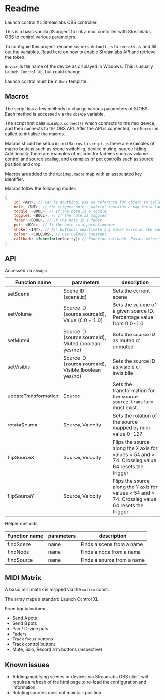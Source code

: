 # Readme

Launch control XL Streamlabs OBS controller.

This is a basic vanilla JS project to link a midi controller with Streamlabs OBS to control various parameters.

To configure this project, rename `secrets.default.js` to `secrets.js` and fill out the variables. Read [here](https://github.com/stream-labs/streamlabs-obs-api-docs#how-to-connect-web-application-to-streamlabs-obs) on how to enable Streamlabs API and retrieve the token.

`device` is the name of the device as displayed in Windows. This is usually `Launch Control XL`, but could change.

Launch control must be in `User` template.

## Macros

The script has a few methods to change various parameters of SLOBS. Each method is accessed via the `obsApp` variable.

The script first calls `midiApp.connect()` which connects to the midi device, and then connects to the OBS API. After the API is connected, `initMacros` is called to initialise the macros.

Macros should be setup in `initMacros`. In `script.js` there are examples of macro buttons such as scene switching, device muting, source hiding. Additionally, there are examples of macros for faderes such as volume control and source scaling, and examples of pot controlls such as source position and crop.

Macros are added to the `midiMap.macro` map with an associated key identifier.

Macros follow the following model:

```js
{
	id: <ANY>, // can be anything, use as reference for object in callback
	note: <INT>, // the trigger note. `matrix` contains a map for a Launch Control XL
	toggle: <BOOL>, // If the note is a toggle
	toggled: <BOOL>, // If the note is toggled
	fader: <BOOL>, // If the note is a fader
	pot: <BOOL>, // If the note is a potentiometer
	choke: <INT>, // For buttons, deactivate any other macro on the same choke value first before callback
	colour: <COLOURS>, // Use Colours constant
	callback: <function(velocity)> // Function callback. Passes velocity as parameter
}
```

## API

Accessed via `obsApp`

| Function name | parameters | description |
|---------------|------------|-------------|
| setScene | Scene ID (scene.id) | Sets the current scene |
| setVolume | Source ID (source.sourceId), Value (0.0 - 1.0) | Sets the volume of a given source ID. Percentage value from 0.0-1.0 |
| setMuted | Source ID (source.sourceId), Muted (boolean yes/no) | Sets the source ID as muted or unmuted |
| setVisible | Source ID (source.sourceId), Visible (boolean yes/no) | Sets the source ID as visible or invisiblle |
| updateTransformation | Source | Sets the transformation for the source. `source.transform` must exist. |
| rotateSource | Source, Velocity | Sets the rotation of the source mapped by midi value 0-127 |
| flipSourceX | Source, Velocity | Flips the source along the X axis for values < 54 and > 74. Crossing value 64 resets the trigger | 
| flipSourceY | Source, Velocity | Flips the source along the Y axis for values < 54 and > 74. Crossing value 64 resets the trigger  | 

Helper methods 

| Function name | parameters | description |
|---------------|------------|-------------|
| findScene | name | Finds a scene from a name |
| findNode | name | Finds a node from a name |
| findSource | name | Finds a source from a name |


## MIDI Matrix

A basic midi matrix is mapped via the `matrix` const.

The array maps a standard Launch Control XL.

From top to bottom:

- Send A pots
- Send B pots
- Pan / Device pots
- Faders
- Track focus buttons
- Track control buttons
- Mute, Solo, Record arm buttons (respective)

## Known issues

- Adding/modifying scenes or devices via Streamlabs OBS client will require a refresh of the html page to re-load the configuration and information.
- Rotating sources does not maintain position

